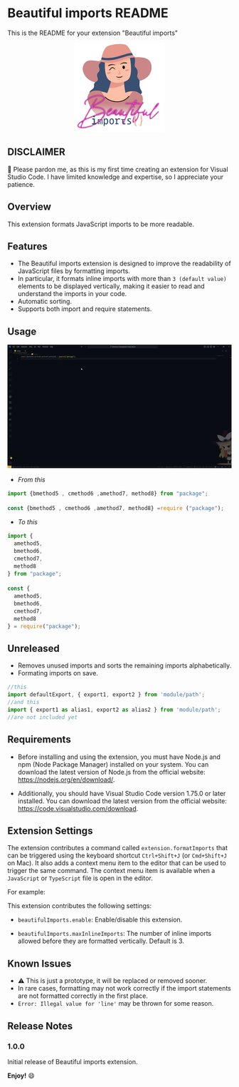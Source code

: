 # Beautiful imports README

This is the README for your extension "Beautiful imports"

<p
    align="center"
    style="text-align: center;"
>
    <img
        src="./github/logo-200x200-.png"
        alt="Beautiful imports"
    />
</p>

## DISCLAIMER

👋 Please pardon me, as this is my first time creating an extension for Visual Studio Code. I have limited knowledge and expertise, so I appreciate your patience.

## Overview

This extension formats JavaScript imports to be more readable.

## Features

- The Beautiful imports extension is designed to improve the readability of JavaScript files by formatting imports.
- In particular, it formats inline imports with more than `3 (default value)` elements to be displayed vertically, making it easier to read and understand the imports in your code.
- Automatic sorting.
- Supports both import and require statements.

## Usage

<p
    align="center"
    style="text-align: center;"
>
    <img
        src="./github/vscode-extension.gif"
        alt="Inline imports"
    />
</p>

- _From this_

```typescript
import {bmethod5 , cmethod6 ,amethod7, method8} from "package";

const {bmethod5 , cmethod6 ,amethod7, method8} =require ("package");
```

- _To this_

```typescript
import {
  amethod5,
  bmethod6,
  cmethod7,
  method8
} from "package";

const {
  amethod5,
  bmethod6,
  cmethod7,
  method8
} = require("package");
```

## Unreleased

- Removes unused imports and sorts the remaining imports alphabetically.
- Formating imports on save.
  
```typescript
//this
import defaultExport, { export1, export2 } from 'module/path';
//and this
import { export1 as alias1, export2 as alias2 } from 'module/path';
//are not included yet
```

## Requirements

- Before installing and using the extension, you must have Node.js and npm (Node Package Manager) installed on your system. You can download the latest version of Node.js from the official website: <https://nodejs.org/en/download/>.

- Additionally, you should have Visual Studio Code version 1.75.0 or later installed. You can download the latest version from the official website: <https://code.visualstudio.com/download>.

## Extension Settings

The extension contributes a command called `extension.formatImports` that can be triggered using the keyboard shortcut `Ctrl+Shift+J` (or `Cmd+Shift+J` on Mac). It also adds a context menu item to the editor that can be used to trigger the same command. The context menu item is available when a `JavaScript` or `TypeScript` file is open in the editor.

For example:

This extension contributes the following settings:

- `beautifulImports.enable`: Enable/disable this extension.

- `beautifulImports.maxInlineImports`: The number of inline imports allowed before they are formatted vertically. Default is 3.

## Known Issues

- ⚠️ This is  just a prototype, it will be replaced or removed sooner.
- In rare cases, formatting may not work correctly if the import statements are not formatted correctly in the first place.
- `Error: Illegal value for 'line'` may be thrown for some reason.

## Release Notes

### 1.0.0

Initial release of Beautiful imports extension.

**Enjoy!** 😄
